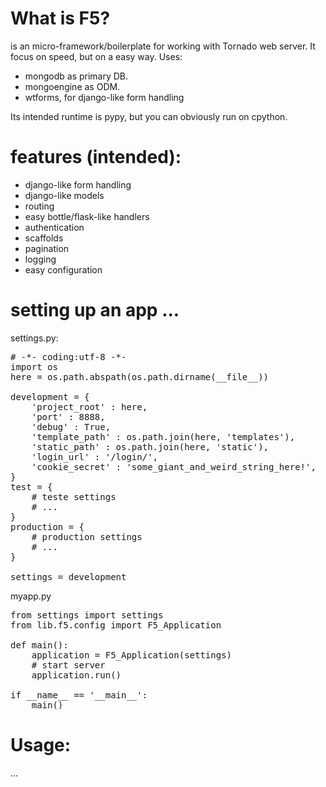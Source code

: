 # What is F5?

is an micro-framework/boilerplate for working with Tornado web server.
It focus on speed, but on a easy way. Uses:

* mongodb as primary DB.
* mongoengine as ODM.
* wtforms, for django-like form handling

Its intended runtime is pypy, but you can obviously run on cpython.

# features (intended):

* django-like form handling
* django-like models
* routing
* easy bottle/flask-like handlers
* authentication
* scaffolds
* pagination
* logging
* easy configuration


# setting up an app ... 

settings.py:
<pre>
# -*- coding:utf-8 -*-
import os
here = os.path.abspath(os.path.dirname(__file__))

development = {
	'project_root' : here,
	'port' : 8888,
	'debug' : True,
	'template_path' : os.path.join(here, 'templates'),
	'static_path' : os.path.join(here, 'static'),
	'login_url' : '/login/',
	'cookie_secret' : 'some_giant_and_weird_string_here!',
}
test = {
	# teste settings	
	# ... 
}
production = {
	# production settings 
	# ...
}

settings = development
</pre>

myapp.py
<pre>
from settings import settings
from lib.f5.config import F5_Application

def main():
    application = F5_Application(settings)
    # start server
    application.run()

if __name__ == '__main__':
    main()
</pre>

# Usage: 

...